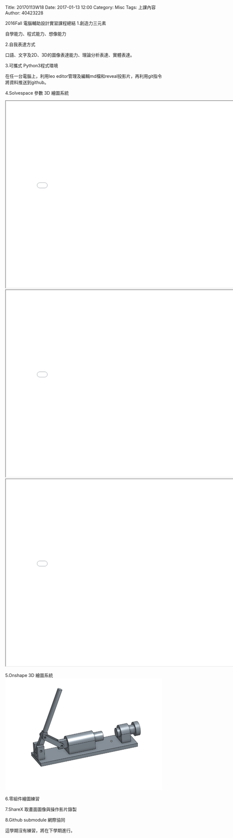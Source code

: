 Title: 20170113W18
Date: 2017-01-13 12:00
Category: Misc
Tags: 上課內容
Author: 40423228

2016Fall 電腦輔助設計實習課程總結
1.創造力三元素

自學能力、程式能力、想像能力

2.自我表達方式

口語、文字及2D、3D的圖像表達能力、理論分析表達、實體表達。

3.可攜式 Python3程式環境

在任一台電腦上，利用leo editor管理及編輯md檔和reveal投影片，再利用git指令將資料推送到github。

4.Solvespace 參數 3D 繪圖系統
<iframe src="./../data/W13_1.html" width="800" height="600"></iframe>
<iframe src="./../data/W13_2.html" width="800" height="600"></iframe>
<iframe src="./../data/W13_3.html" width="800" height="600"></iframe>

5.Onshape  3D 繪圖系統
<img src="./../data/組合.jpg" width="800" />

6.零組件繪圖練習

7.ShareX 取畫面圖像與操作影片錄製


8.Github submodule 網際協同

這學期沒有練習，將在下學期進行。




